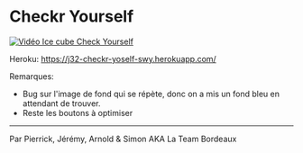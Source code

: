 # Checkr Yourself

[![Vidéo Ice cube Check Yourself](https://img.youtube.com/vi/bueFTrwHFEs/0.jpg)](https://www.youtube.com/watch?v=bueFTrwHFEs)

Heroku: https://j32-checkr-yoself-swy.herokuapp.com/

Remarques:

* Bug sur l'image de fond qui se répète, donc on a mis un fond bleu en attendant de trouver.
* Reste les boutons à optimiser

---

Par Pierrick, Jérémy, Arnold & Simon AKA La Team Bordeaux
